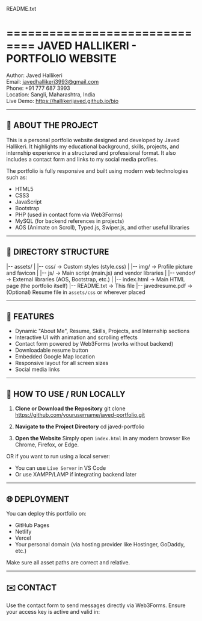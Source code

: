 README.txt

==============================
JAVED HALLIKERI - PORTFOLIO WEBSITE
==============================

Author: Javed Hallikeri  
Email: javedhallikeri3993@gmail.com  
Phone: +91 777 687 3993  
Location: Sangli, Maharashtra, India  
Live Demo: https://hallikerijaved.github.io/bio

----------------------------------
📁 ABOUT THE PROJECT
----------------------------------
This is a personal portfolio website designed and developed by Javed Hallikeri. It highlights my educational background, skills, projects, and internship experience in a structured and professional format. It also includes a contact form and links to my social media profiles.

The portfolio is fully responsive and built using modern web technologies such as:
- HTML5
- CSS3
- JavaScript
- Bootstrap
- PHP (used in contact form via Web3Forms)
- MySQL (for backend references in projects)
- AOS (Animate on Scroll), Typed.js, Swiper.js, and other useful libraries

----------------------------------
📂 DIRECTORY STRUCTURE
----------------------------------

|-- assets/
|   |-- css/                → Custom styles (style.css)
|   |-- img/                → Profile picture and favicon
|   |-- js/                 → Main script (main.js) and vendor libraries
|   |-- vendor/             → External libraries (AOS, Bootstrap, etc.)
|
|-- index.html              → Main HTML page (the portfolio itself)
|-- README.txt              → This file
|-- javedresume.pdf         → (Optional) Resume file in `assets/css` or wherever placed

----------------------------------
📌 FEATURES
----------------------------------
- Dynamic "About Me", Resume, Skills, Projects, and Internship sections
- Interactive UI with animation and scrolling effects
- Contact form powered by Web3Forms (works without backend)
- Downloadable resume button
- Embedded Google Map location
- Responsive layout for all screen sizes
- Social media links

----------------------------------
🚀 HOW TO USE / RUN LOCALLY
----------------------------------

1. **Clone or Download the Repository**
git clone https://github.com/yourusername/javed-portfolio.git

2. **Navigate to the Project Directory**
cd javed-portfolio

3. **Open the Website**
Simply open `index.html` in any modern browser like Chrome, Firefox, or Edge.

OR if you want to run using a local server:
- You can use `Live Server` in VS Code
- Or use XAMPP/LAMP if integrating backend later

----------------------------------
🌐 DEPLOYMENT
----------------------------------

You can deploy this portfolio on:
- GitHub Pages
- Netlify
- Vercel
- Your personal domain (via hosting provider like Hostinger, GoDaddy, etc.)

Make sure all asset paths are correct and relative.

----------------------------------
✉️ CONTACT
----------------------------------

Use the contact form to send messages directly via Web3Forms.
Ensure your access key is active and valid in:
